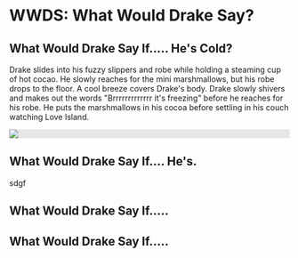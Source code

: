 # WWDS: What Would Drake Say?
<html>
<h2> What Would Drake Say If..... He's Cold?</h2>
  
<p> Drake slides into his fuzzy slippers and robe while holding a steaming cup of hot cocao. He slowly reaches for the mini marshmallows, but his robe drops to the floor. A cool breeze covers Drake's body. Drake slowly shivers and makes out the words "Brrrrrrrrrrrrr it's freezing" before he reaches for his robe. He puts the marshmallows in his cocoa before settling in his couch watching Love Island.  </p>
  <img style="display: block;-webkit-user-select: none;margin: auto;background-color: hsl(0, 0%, 90%);transition: background-color 300ms;" src="https://p16-sign-va.tiktokcdn.com/tos-maliva-p-0068/ogEobrIQJ2A8eDlXwoROPCbTfvnSBB8QRBBkGK~tplv-photomode-zoomcover:720:720.jpeg?x-expires=1695823200&amp;x-signature=k%2BCxeObAk0VV5EunmhfvCxMNYGg%3D">
  <h2> What Would Drake Say If.... He's.</h2>
  <p> sdgf </p>

  <h2> What Would Drake Say If.....</h2>

  <h2> What Would Drake Say If.....</h2>
</html>
